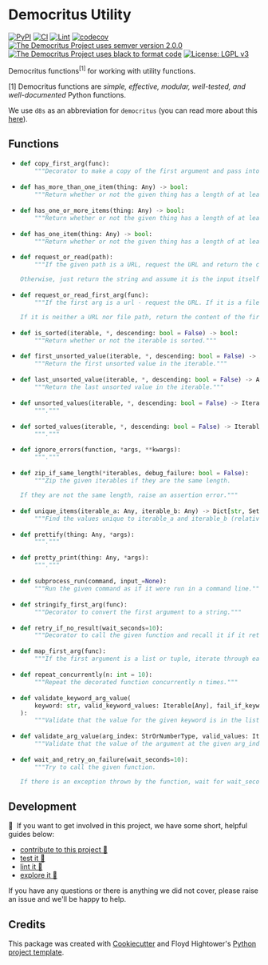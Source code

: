# Democritus Utility

[![PyPI](https://img.shields.io/pypi/v/d8s-utility.svg)](https://pypi.python.org/pypi/d8s-utility)
[![CI](https://github.com/democritus-project/d8s-utility/workflows/CI/badge.svg)](https://github.com/democritus-project/d8s-utility/actions)
[![Lint](https://github.com/democritus-project/d8s-utility/workflows/Lint/badge.svg)](https://github.com/democritus-project/d8s-utility/actions)
[![codecov](https://codecov.io/gh/democritus-project/d8s-utility/branch/main/graph/badge.svg?token=V0WOIXRGMM)](https://codecov.io/gh/democritus-project/d8s-utility)
[![The Democritus Project uses semver version 2.0.0](https://img.shields.io/badge/-semver%20v2.0.0-22bfda)](https://semver.org/spec/v2.0.0.html)
[![The Democritus Project uses black to format code](https://img.shields.io/badge/code%20style-black-000000.svg)](https://github.com/psf/black)
[![License: LGPL v3](https://img.shields.io/badge/License-LGPL%20v3-blue.svg)](https://choosealicense.com/licenses/lgpl-3.0/)

Democritus functions<sup>[1]</sup> for working with utility functions.

[1] Democritus functions are <i>simple, effective, modular, well-tested, and well-documented</i> Python functions.

We use `d8s` as an abbreviation for `democritus` (you can read more about this [here](https://github.com/democritus-project/roadmap#what-is-d8s)).

## Functions

  - ```python
    def copy_first_arg(func):
        """Decorator to make a copy of the first argument and pass into the func."""
    ```
  - ```python
    def has_more_than_one_item(thing: Any) -> bool:
        """Return whether or not the given thing has a length of at least one."""
    ```
  - ```python
    def has_one_or_more_items(thing: Any) -> bool:
        """Return whether or not the given thing has a length of at least one."""
    ```
  - ```python
    def has_one_item(thing: Any) -> bool:
        """Return whether or not the given thing has a length of at least one."""
    ```
  - ```python
    def request_or_read(path):
        """If the given path is a URL, request the URL and return the content; if the path exists read the file.
    
    Otherwise, just return the string and assume it is the input itself."""
    ```
  - ```python
    def request_or_read_first_arg(func):
        """If the first arg is a url - request the URL. If it is a file path, try to read the file.
    
    If it is neither a URL nor file path, return the content of the first arg."""
    ```
  - ```python
    def is_sorted(iterable, *, descending: bool = False) -> bool:
        """Return whether or not the iterable is sorted."""
    ```
  - ```python
    def first_unsorted_value(iterable, *, descending: bool = False) -> Any:
        """Return the first unsorted value in the iterable."""
    ```
  - ```python
    def last_unsorted_value(iterable, *, descending: bool = False) -> Any:
        """Return the last unsorted value in the iterable."""
    ```
  - ```python
    def unsorted_values(iterable, *, descending: bool = False) -> Iterable[Any]:
        """."""
    ```
  - ```python
    def sorted_values(iterable, *, descending: bool = False) -> Iterable[Any]:
        """."""
    ```
  - ```python
    def ignore_errors(function, *args, **kwargs):
        """."""
    ```
  - ```python
    def zip_if_same_length(*iterables, debug_failure: bool = False):
        """Zip the given iterables if they are the same length.
    
    If they are not the same length, raise an assertion error."""
    ```
  - ```python
    def unique_items(iterable_a: Any, iterable_b: Any) -> Dict[str, Set[Any]]:
        """Find the values unique to iterable_a and iterable_b (relative to one another)."""
    ```
  - ```python
    def prettify(thing: Any, *args):
        """."""
    ```
  - ```python
    def pretty_print(thing: Any, *args):
        """."""
    ```
  - ```python
    def subprocess_run(command, input_=None):
        """Run the given command as if it were run in a command line."""
    ```
  - ```python
    def stringify_first_arg(func):
        """Decorator to convert the first argument to a string."""
    ```
  - ```python
    def retry_if_no_result(wait_seconds=10):
        """Decorator to call the given function and recall it if it returns nothing."""
    ```
  - ```python
    def map_first_arg(func):
        """If the first argument is a list or tuple, iterate through each item in the list and send it to the function."""
    ```
  - ```python
    def repeat_concurrently(n: int = 10):
        """Repeat the decorated function concurrently n times."""
    ```
  - ```python
    def validate_keyword_arg_value(
        keyword: str, valid_keyword_values: Iterable[Any], fail_if_keyword_not_found: bool = True
    ):
        """Validate that the value for the given keyword is in the list of valid_keyword_values."""
    ```
  - ```python
    def validate_arg_value(arg_index: StrOrNumberType, valid_values: Iterable[Any]):
        """Validate that the value of the argument at the given arg_index is in the list of valid_values."""
    ```
  - ```python
    def wait_and_retry_on_failure(wait_seconds=10):
        """Try to call the given function.
    
    If there is an exception thrown by the function, wait for wait_seconds and try again."""
    ```

## Development

👋 &nbsp;If you want to get involved in this project, we have some short, helpful guides below:

- [contribute to this project 🥇][contributing]
- [test it 🧪][local-dev]
- [lint it 🧹][local-dev]
- [explore it 🔭][local-dev]

If you have any questions or there is anything we did not cover, please raise an issue and we'll be happy to help.

## Credits

This package was created with [Cookiecutter](https://github.com/audreyr/cookiecutter) and Floyd Hightower's [Python project template](https://github.com/fhightower-templates/python-project-template).

[contributing]: https://github.com/democritus-project/.github/blob/main/CONTRIBUTING.md#contributing-a-pr-
[local-dev]: https://github.com/democritus-project/.github/blob/main/CONTRIBUTING.md#local-development-
